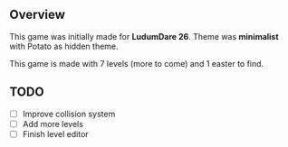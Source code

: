 <h2>Overview</h2>

This game was initially made for <strong>LudumDare 26</strong>. Theme was <strong>minimalist</strong> with Potato as hidden theme.

This game is made with 7 levels (more to come) and 1 easter to find.

<h2>TODO</h2>

- [ ] Improve collision system
- [ ] Add more levels
- [ ] Finish level editor